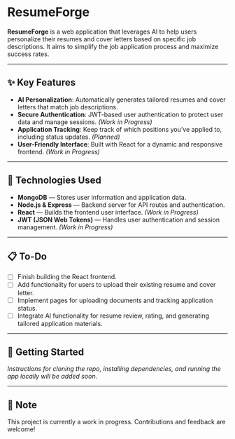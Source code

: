 # ResumeForge

**ResumeForge** is a web application that leverages AI to help users personalize their resumes and cover letters based on specific job descriptions. It aims to simplify the job application process and maximize success rates.

---

## ✨ Key Features

- **AI Personalization**: Automatically generates tailored resumes and cover letters that match job descriptions.
- **Secure Authentication**: JWT-based user authentication to protect user data and manage sessions. *(Work in Progress)*
- **Application Tracking**: Keep track of which positions you’ve applied to, including status updates. *(Planned)*
- **User-Friendly Interface**: Built with React for a dynamic and responsive frontend. *(Work in Progress)*

---

## 🔧 Technologies Used

- **MongoDB** — Stores user information and application data.
- **Node.js & Express** — Backend server for API routes and authentication.
- **React** — Builds the frontend user interface. *(Work in Progress)*
- **JWT (JSON Web Tokens)** — Handles user authentication and session management. *(Work in Progress)*

---

## 📋 To-Do

- [ ] Finish building the React frontend.
- [ ] Add functionality for users to upload their existing resume and cover letter.
- [ ] Implement pages for uploading documents and tracking application status.
- [ ] Integrate AI functionality for resume review, rating, and generating tailored application materials.

---

## 🚀 Getting Started

*Instructions for cloning the repo, installing dependencies, and running the app locally will be added soon.*

---

## 📌 Note

This project is currently a work in progress. Contributions and feedback are welcome!


